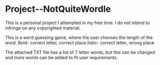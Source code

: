 # Project--NotQuiteWordle
This is a personal project I attempted in my free time. I do not intend to infringe on any copyrighted material.

This is a word guessing game, where the user chooses the length of the word.
Bold- correct letter, correct place
Italic- correct letter, wrong place

The attached TXT file has a list of 7 letter words, but this can be changed and more words can be added to fit user requirements.
